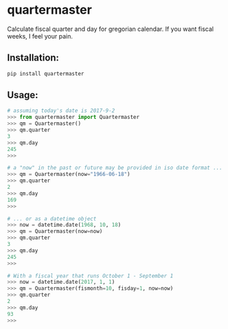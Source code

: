 # quartermaster

Calculate fiscal quarter and day for gregorian calendar.
    If you want fiscal weeks, I feel your pain.
## Installation:

```python
pip install quartermaster
```

## Usage:
```python
# assuming today's date is 2017-9-2
>>> from quartermaster import Quartermaster
>>> qm = Quartermaster()
>>> qm.quarter
3
>>> qm.day
245
>>>

# a "now" in the past or future may be provided in iso date format ...
>>> qm = Quartermaster(now="1966-06-18")
>>> qm.quarter
2
>>> qm.day
169
>>> 

# ... or as a datetime object
>>> now = datetime.date(1968, 10, 18)
>>> qm = Quartermaster(now=now)
>>> qm.quarter
3
>>> qm.day
245
>>> 

# With a fiscal year that runs October 1 - September 1
>>> now = datetime.date(2017, 1, 1)
>>> qm = Quartermaster(fismonth=10, fisday=1, now=now)
>>> qm.quarter
2
>>> qm.day
93
>>>

```
